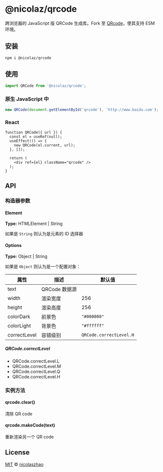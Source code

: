 # @nicolaz/qrcode

跨浏览器的 JavaScript 版 QRCode 生成库。Fork 至 [QRcode](https://github.com/davidshimjs/qrcodejs)，使其支持 ESM 环境。

## 安装

```
npm i @nicolaz/qrcode
```

## 使用

````js
import QRCode from '@nicolaz/qrcode';
````

### 原生 JavaScript 中

````js
new QRCode(document.getElementById('qrcode'), 'http://www.baidu.com');
````

### React

```react
function QRCode({ url }) {
  const el = useRef(null);
  useEffect(() => {
    new QRCode(el.current, url);
  }, []);

  return (
    <div ref={el} className="qrcode" />
  );
}
```

## API

### 构造器参数

#### Element

**Type:** HTMLElement | String

如果是 `String` 则认为是元素的 ID 选择器

#### Options

**Type:** Object | String

如果是 `Object` 则认为是一个配置对象：

| 属性         | 描述          | 默认值                  |
| ------------ | ------------- | ----------------------- |
| text         | QRCode 数据源 |                         |
| width        | 渲染宽度      | 256                     |
| height       | 渲染高度      | 256                     |
| colorDark    | 前景色        | `"#000000"`             |
| colorLight   | 背景色        | `"#ffffff"`             |
| correctLevel | 容错级别      | `QRCode.correctLevel.H` |

##### QRCode.correctLevel

* QRCode.correctLevel.L
* QRCode.correctLevel.M
* QRCode.correctLevel.Q
* QRCode.correctLevel.H

### 实例方法

#### qrcode.clear()

清除 QR code

#### qrcode.makeCode(text)

重新渲染另一个 QR code

## License

[MIT](https://github.com/nicolaszhao/qrcode/blob/master/LICENSE) © [nicolaszhao](https://github.com/nicolaszhao)

